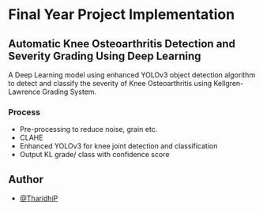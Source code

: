 # Final Year Project Implementation

## Automatic Knee Osteoarthritis Detection and Severity Grading Using Deep Learning

A Deep Learning model using enhanced YOLOv3 object detection algorithm to detect and classify the severity of Knee Osteoarthritis using Kellgren-Lawrence Grading System.

### Process

- Pre-processing to reduce noise, grain etc.
- CLAHE
- Enhanced YOLOv3 for knee joint detection and classification
- Output KL grade/ class with confidence score

## Author

- [@TharidhiP](https://github.com/TharidhiP)

